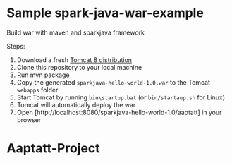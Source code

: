 # Sample spark-java-war-example
Build war with maven and sparkjava framework

Steps:

1. Download a fresh [Tomcat 8 distribution](https://tomcat.apache.org/download-80.cgi)
2. Clone this repository to your local machine
3. Run mvn package
4. Copy the generated `sparkjava-hello-world-1.0.war` to the Tomcat `webapps` folder
5. Start Tomcat by running `bin\startup.bat` (or `bin/startaup.sh` for Linux)
5. Tomcat will automatically deploy the war
6. Open [http://localhost:8080/sparkjava-hello-world-1.0/aaptatt] in your browser 
# Aaptatt-Project
